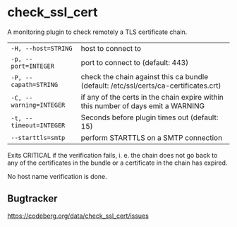 # check\_ssl\_cert

A monitoring plugin to check remotely a TLS certificate chain.

|   |   |
|---|---|
| `-H, --host=STRING` | host to connect to |
| `-p, --port=INTEGER` | port to connect to (default: 443) |
| `-P, --capath=STRING` |  check the chain against this ca bundle (default: /etc/ssl/certs/ca-certificates.crt)|
| `-C, --warning=INTEGER` | if any of the certs in the chain expire within this number of days emit a WARNING |
| `-t, --timeout=INTEGER` | Seconds before plugin times out (default: 15) |
| `--starttls=smtp` | perform STARTTLS on a SMTP connection |

Exits CRITICAL if the verification fails, i. e. the chain does not go back to any
of the certificates in the bundle or a certificate in the chain has expired.

No host name verification is done.

## Bugtracker

<https://codeberg.org/data/check_ssl_cert/issues>
